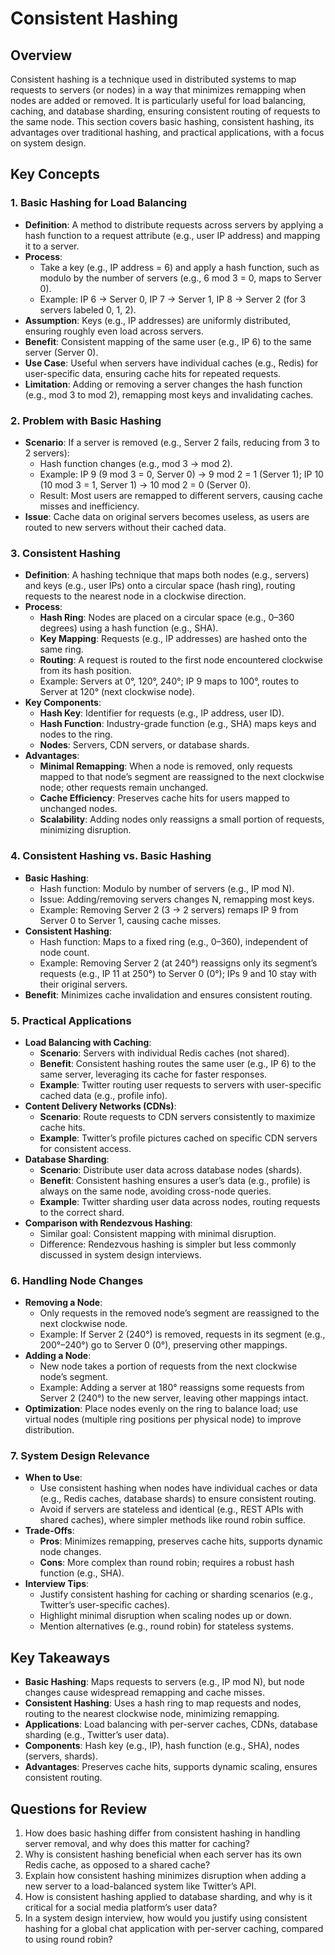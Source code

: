 # Consistent Hashing

## Overview

Consistent hashing is a technique used in distributed systems to map requests to servers (or nodes) in a way that minimizes remapping when nodes are added or removed. It is particularly useful for load balancing, caching, and database sharding, ensuring consistent routing of requests to the same node. This section covers basic hashing, consistent hashing, its advantages over traditional hashing, and practical applications, with a focus on system design.

## Key Concepts

### 1. Basic Hashing for Load Balancing

- **Definition**: A method to distribute requests across servers by applying a hash function to a request attribute (e.g., user IP address) and mapping it to a server.
- **Process**:
  - Take a key (e.g., IP address = 6) and apply a hash function, such as modulo by the number of servers (e.g., 6 mod 3 = 0, maps to Server 0).
  - Example: IP 6 → Server 0, IP 7 → Server 1, IP 8 → Server 2 (for 3 servers labeled 0, 1, 2).
- **Assumption**: Keys (e.g., IP addresses) are uniformly distributed, ensuring roughly even load across servers.
- **Benefit**: Consistent mapping of the same user (e.g., IP 6) to the same server (Server 0).
- **Use Case**: Useful when servers have individual caches (e.g., Redis) for user-specific data, ensuring cache hits for repeated requests.
- **Limitation**: Adding or removing a server changes the hash function (e.g., mod 3 to mod 2), remapping most keys and invalidating caches.

### 2. Problem with Basic Hashing

- **Scenario**: If a server is removed (e.g., Server 2 fails, reducing from 3 to 2 servers):
  - Hash function changes (e.g., mod 3 → mod 2).
  - Example: IP 9 (9 mod 3 = 0, Server 0) → 9 mod 2 = 1 (Server 1); IP 10 (10 mod 3 = 1, Server 1) → 10 mod 2 = 0 (Server 0).
  - Result: Most users are remapped to different servers, causing cache misses and inefficiency.
- **Issue**: Cache data on original servers becomes useless, as users are routed to new servers without their cached data.

### 3. Consistent Hashing

- **Definition**: A hashing technique that maps both nodes (e.g., servers) and keys (e.g., user IPs) onto a circular space (hash ring), routing requests to the nearest node in a clockwise direction.
- **Process**:
  - **Hash Ring**: Nodes are placed on a circular space (e.g., 0–360 degrees) using a hash function (e.g., SHA).
  - **Key Mapping**: Requests (e.g., IP addresses) are hashed onto the same ring.
  - **Routing**: A request is routed to the first node encountered clockwise from its hash position.
  - Example: Servers at 0°, 120°, 240°; IP 9 maps to 100°, routes to Server at 120° (next clockwise node).
- **Key Components**:
  - **Hash Key**: Identifier for requests (e.g., IP address, user ID).
  - **Hash Function**: Industry-grade function (e.g., SHA) maps keys and nodes to the ring.
  - **Nodes**: Servers, CDN servers, or database shards.
- **Advantages**:
  - **Minimal Remapping**: When a node is removed, only requests mapped to that node’s segment are reassigned to the next clockwise node; other requests remain unchanged.
  - **Cache Efficiency**: Preserves cache hits for users mapped to unchanged nodes.
  - **Scalability**: Adding nodes only reassigns a small portion of requests, minimizing disruption.

### 4. Consistent Hashing vs. Basic Hashing

- **Basic Hashing**:
  - Hash function: Modulo by number of servers (e.g., IP mod N).
  - Issue: Adding/removing servers changes N, remapping most keys.
  - Example: Removing Server 2 (3 → 2 servers) remaps IP 9 from Server 0 to Server 1, causing cache misses.
- **Consistent Hashing**:
  - Hash function: Maps to a fixed ring (e.g., 0–360), independent of node count.
  - Example: Removing Server 2 (at 240°) reassigns only its segment’s requests (e.g., IP 11 at 250°) to Server 0 (0°); IPs 9 and 10 stay with their original servers.
- **Benefit**: Minimizes cache invalidation and ensures consistent routing.

### 5. Practical Applications

- **Load Balancing with Caching**:
  - **Scenario**: Servers with individual Redis caches (not shared).
  - **Benefit**: Consistent hashing routes the same user (e.g., IP 6) to the same server, leveraging its cache for faster responses.
  - **Example**: Twitter routing user requests to servers with user-specific cached data (e.g., profile info).
- **Content Delivery Networks (CDNs)**:
  - **Scenario**: Route requests to CDN servers consistently to maximize cache hits.
  - **Example**: Twitter’s profile pictures cached on specific CDN servers for consistent access.
- **Database Sharding**:
  - **Scenario**: Distribute user data across database nodes (shards).
  - **Benefit**: Consistent hashing ensures a user’s data (e.g., profile) is always on the same node, avoiding cross-node queries.
  - **Example**: Twitter sharding user data across nodes, routing requests to the correct shard.
- **Comparison with Rendezvous Hashing**:
  - Similar goal: Consistent mapping with minimal disruption.
  - Difference: Rendezvous hashing is simpler but less commonly discussed in system design interviews.

### 6. Handling Node Changes

- **Removing a Node**:
  - Only requests in the removed node’s segment are reassigned to the next clockwise node.
  - Example: If Server 2 (240°) is removed, requests in its segment (e.g., 200°–240°) go to Server 0 (0°), preserving other mappings.
- **Adding a Node**:
  - New node takes a portion of requests from the next clockwise node’s segment.
  - Example: Adding a server at 180° reassigns some requests from Server 2 (240°) to the new server, leaving other mappings intact.
- **Optimization**: Place nodes evenly on the ring to balance load; use virtual nodes (multiple ring positions per physical node) to improve distribution.

### 7. System Design Relevance

- **When to Use**:
  - Use consistent hashing when nodes have individual caches or data (e.g., Redis caches, database shards) to ensure consistent routing.
  - Avoid if servers are stateless and identical (e.g., REST APIs with shared caches), where simpler methods like round robin suffice.
- **Trade-Offs**:
  - **Pros**: Minimizes remapping, preserves cache hits, supports dynamic node changes.
  - **Cons**: More complex than round robin; requires a robust hash function (e.g., SHA).
- **Interview Tips**:
  - Justify consistent hashing for caching or sharding scenarios (e.g., Twitter’s user-specific caches).
  - Highlight minimal disruption when scaling nodes up or down.
  - Mention alternatives (e.g., round robin) for stateless systems.

## Key Takeaways

- **Basic Hashing**: Maps requests to servers (e.g., IP mod N), but node changes cause widespread remapping and cache misses.
- **Consistent Hashing**: Uses a hash ring to map requests and nodes, routing to the nearest clockwise node, minimizing remapping.
- **Applications**: Load balancing with per-server caches, CDNs, database sharding (e.g., Twitter’s user data).
- **Components**: Hash key (e.g., IP), hash function (e.g., SHA), nodes (servers, shards).
- **Advantages**: Preserves cache hits, supports dynamic scaling, ensures consistent routing.

## Questions for Review

1. How does basic hashing differ from consistent hashing in handling server removal, and why does this matter for caching?
2. Why is consistent hashing beneficial when each server has its own Redis cache, as opposed to a shared cache?
3. Explain how consistent hashing minimizes disruption when adding a new server to a load-balanced system like Twitter’s API.
4. How is consistent hashing applied to database sharding, and why is it critical for a social media platform’s user data?
5. In a system design interview, how would you justify using consistent hashing for a global chat application with per-server caching, compared to using round robin?
